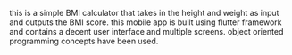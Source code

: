 this is a simple BMI calculator that takes in the height and weight as input and outputs the BMI score.
this mobile app is built using flutter framework and contains a decent user interface and multiple screens.
object oriented programming concepts have been used.
